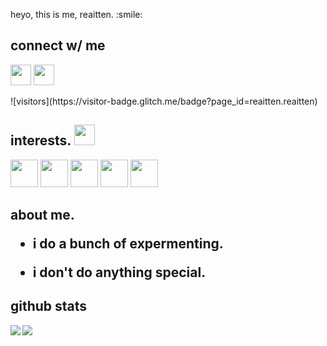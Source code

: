 
</p>
<div size='20px'> heyo, this is me, reaitten. :smile: 


## connect w/ me
<a href = 'https://www.twitter.com/@knotreaitten'> <img width = '33px' src="https://raw.githubusercontent.com/rahulbanerjee26/githubAboutMeGenerator/main/icons/twitter.svg"/></a> 
<a href = 'https://www.github.com/reaitten'> <img width = '33px' src="https://raw.githubusercontent.com/rahulbanerjee26/githubAboutMeGenerator/main/icons/github.svg"/></a> 
  
<div>
![visitors](https://visitor-badge.glitch.me/badge?page_id=reaitten.reaitten)
</div>

## interests. <img src = "https://media2.giphy.com/media/QssGEmpkyEOhBCb7e1/giphy.gif?cid=ecf05e47a0n3gi1bfqntqmob8g9aid1oyj2wr3ds3mg700bl&rid=giphy.gif" width = 33px> 
<img width ='44px' src ='https://raw.githubusercontent.com/rahulbanerjee26/githubAboutMeGenerator/main/icons/android.svg'>
<img width ='44px' src ='https://raw.githubusercontent.com/rahulbanerjee26/githubAboutMeGenerator/main/icons/youtube.svg'>
<img width ='44px' src ='https://raw.githubusercontent.com/rahulbanerjee26/githubAboutMeGenerator/main/icons/cpp.svg'>
<img width ='44px' src ='https://raw.githubusercontent.com/rahulbanerjee26/githubAboutMeGenerator/main/icons/discord.svg'>
<img width ='44px' src ='https://raw.githubusercontent.com/rahulbanerjee26/githubAboutMeGenerator/main/icons/python.svg'>

<h2> about me.

- i do a bunch of expermenting.

- i don't do anything special.


## github stats
<a href="https://github.com/anuraghazra/github-readme-stats">
<img align="left" src="https://github-readme-stats.vercel.app/api?username=reaitten&count_private=true&show_icons=true&theme=default" />
</a>
  
<a href="https://github.com/anuraghazra/convoychat">
<img align="left" src="https://github-readme-stats.vercel.app/api/top-langs/?username=reaitten&theme=default" />
</a>

<!-- BLOG-POST-LIST:START -->
<!-- BLOG-POST-LIST:END -->


